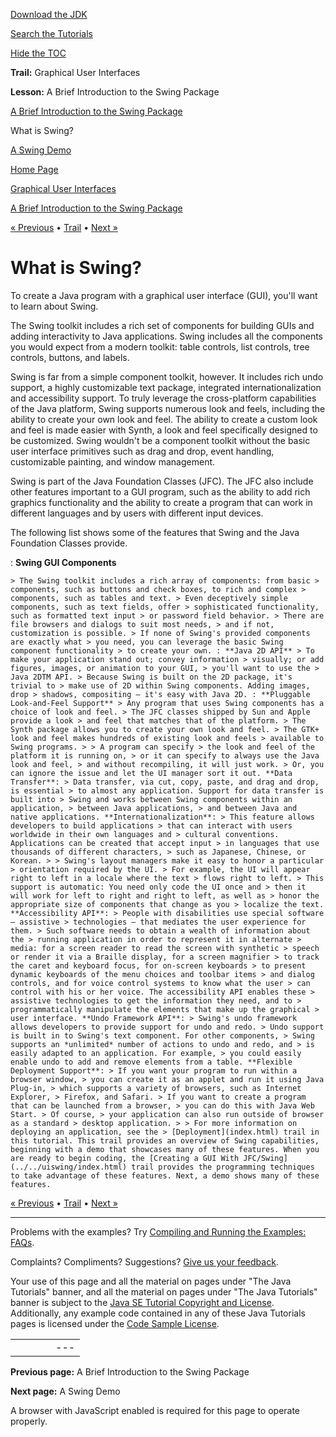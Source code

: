 [Download
the JDK](http://java.sun.com/javase/6/download.jsp)
  
[Search the
Tutorials](../../search.html)
  
[Hide the TOC](javascript:toggleLeft())

**Trail:** Graphical User Interfaces
  
**Lesson:** A Brief Introduction to the Swing Package

[A Brief Introduction to the Swing Package](index.html)

What is Swing?

[A Swing Demo](demo.html)

[Home Page](../../index.html)
>
[Graphical User Interfaces](../index.html)
>
[A Brief Introduction to the Swing Package](index.html)

[« Previous](index.html) • [Trail](../TOC.html) • [Next »](demo.html)

# What is Swing?

To create a Java program with a graphical user interface (GUI),
you'll want to learn about Swing.

The Swing toolkit includes a rich set of components for building
GUIs and adding interactivity to Java applications.
Swing includes all the components you would expect from a modern
toolkit: table controls, list controls, tree controls, buttons,
and labels.

Swing is far from a simple component toolkit, however.
It includes rich undo support, a highly customizable text package,
integrated internationalization and accessibility support.
To truly leverage the cross-platform capabilities of the Java
platform, Swing supports numerous look and feels, including the
ability to create your own look and feel. The ability to create
a custom look and feel is made easier with Synth, a look and
feel specifically designed to be customized. Swing wouldn't
be a component toolkit without the basic user interface primitives
such as drag and drop, event handling, customizable painting,
and window management.

Swing is part of the Java Foundation Classes (JFC). The JFC
also include other features important to a GUI program, such
as the ability to add rich graphics functionality and the ability
to create a program that can work in different languages
and by users with different input devices.

The following list shows some of the features that Swing
and the Java Foundation Classes provide.

:   **Swing GUI Components**

    > The Swing toolkit includes a rich array of components: from basic > components, such as buttons and check boxes, to rich and complex > components, such as tables and text. > Even deceptively simple components, such as text fields, offer > sophisticated functionality, such as formatted text input > or password field behavior. > There are file browsers and dialogs to suit most needs, > and if not, customization is possible. > If none of Swing's provided components are exactly what > you need, you can leverage the basic Swing component functionality > to create your own. : **Java 2D API** > To make your application stand out; convey information > visually; or add figures, images, or animation to your GUI, > you'll want to use the > Java 2DTM API. > Because Swing is built on the 2D package, it's trivial to > make use of 2D within Swing components. Adding images, drop > shadows, compositing — it's easy with Java 2D. : **Pluggable Look-and-Feel Support** > Any program that uses Swing components has a choice of look and feel. > The JFC classes shipped by Sun and Apple provide a look > and feel that matches that of the platform. > The Synth package allows you to create your own look and feel. > The GTK+ look and feel makes hundreds of existing look and feels > available to Swing programs. > > A program can specify > the look and feel of the platform it is running on, > or it can specify to always use the Java look and feel, > and without recompiling, it will just work. > Or, you can ignore the issue and let the UI manager sort it out. **Data Transfer**: > Data transfer, via cut, copy, paste, and drag and drop, is essential > to almost any application. Support for data transfer is built into > Swing and works between Swing components within an application, > between Java applications, > and between Java and native applications. **Internationalization**: > This feature allows developers to build applications > that can interact with users worldwide in their own languages and > cultural conventions. Applications can be created that accept input > in languages that use thousands of different characters, > such as Japanese, Chinese, or Korean. > > Swing's layout managers make it easy to honor a particular > orientation required by the UI. > For example, the UI will appear right to left in a locale where the text > flows right to left. > This support is automatic: You need only code the UI once and > then it will work for left to right and right to left, as well as > honor the appropriate size of components that change as you > localize the text. **Accessibility API**: > People with disabilities use special software — assistive > technologies — that mediates the user experience for them. > Such software needs to obtain a wealth of information about the > running application in order to represent it in alternate > media: for a screen reader to read the screen with synthetic > speech or render it via a Braille display, for a screen magnifier > to track the caret and keyboard focus, for on-screen keyboards > to present dynamic keyboards of the menu choices and toolbar items > and dialog controls, and for voice control systems to know what the user > can control with his or her voice. The accessibility API enables these > assistive technologies to get the information they need, and to > programmatically manipulate the elements that make up the graphical > user interface. **Undo Framework API**: > Swing's undo framework allows developers to provide support for undo and redo. > Undo support is built in to Swing's text component. For other components, > Swing supports an *unlimited* number of actions to undo and redo, and > is easily adapted to an application. For example, > you could easily enable undo to add and remove elements from a table. **Flexible Deployment Support**: > If you want your program to run within a browser window, > you can create it as an applet and run it using Java Plug-in, > which supports a variety of browsers, such as Internet Explorer, > Firefox, and Safari. > If you want to create a program that can be launched from a browser, > you can do this with Java Web Start. > Of course, > your application can also run outside of browser as a standard > desktop application. > > For more information on deploying an application, see the > [Deployment](index.html) trail in this tutorial. This trail provides an overview of Swing capabilities, beginning with a demo that showcases many of these features. When you are ready to begin coding, the [Creating a GUI With JFC/Swing](../../uiswing/index.html) trail provides the programming techniques to take advantage of these features. Next, a demo shows many of these features.

[« Previous](index.html)
•
[Trail](../TOC.html)
•
[Next »](demo.html)

---

Problems with the examples? Try [Compiling and Running
the Examples: FAQs](../../information/run-examples.html).
  
Complaints? Compliments? Suggestions? [Give
us your feedback](http://download.oracle.com/javase/feedback.html).

Your use of this page and all the material on pages under "The Java Tutorials" banner,
and all the material on pages under "The Java Tutorials" banner is subject to the [Java SE Tutorial Copyright
and License](../../information/license.html).
Additionally, any example code contained in any of these Java
Tutorials pages is licensed under the
[Code
Sample License](http://developers.sun.com/license/berkeley_license.html).

|  |  |  |  |  |
| --- | --- | --- | --- | --- |
| |  |  | | --- | --- | | duke image | Oracle logo | | [About Oracle](http://www.oracle.com/us/corporate/index.html) | [Oracle Technology Network](http://www.oracle.com/technology/index.html) | [Terms of Service](https://www.samplecode.oracle.com/servlets/CompulsoryClickThrough?type=TermsOfService) | Copyright © 1995, 2011 Oracle and/or its affiliates. All rights reserved. |

**Previous page:** A Brief Introduction to the Swing Package
  
**Next page:** A Swing Demo




A browser with JavaScript enabled is required for this page to operate properly.
